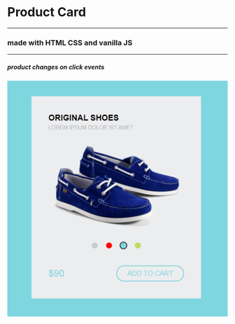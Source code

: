 # Product Card
----
### made with HTML CSS and vanilla JS

----
##### product changes on click events

![Card_ScreenShot](resource/Product_Card_SS.png)